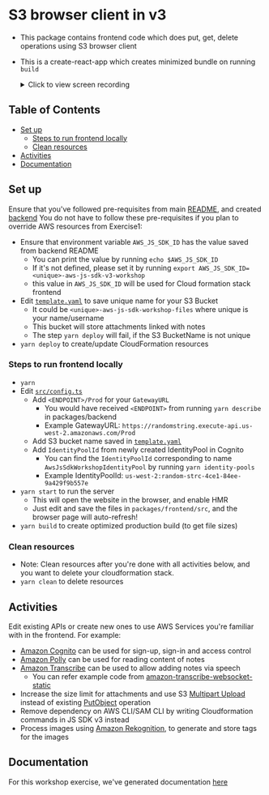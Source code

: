 # S3 browser client in v3

- This package contains frontend code which does put, get, delete operations using S3 browser client
- This is a create-react-app which creates minimized bundle on running `build`

  <details><summary>Click to view screen recording</summary>
  <p>

  [![Screen recording](https://img.youtube.com/vi/qBltinDalzU/0.jpg)](https://www.youtube.com/watch?v=qBltinDalzU)

  </p>
  </details>

## Table of Contents

- [Set up](#set-up)
  - [Steps to run frontend locally](#steps-to-run-frontend-locally)
  - [Clean resources](#clean-resources)
- [Activities](#activities)
- [Documentation](#documentation)

## Set up

Ensure that you've followed pre-requisites from main [README](../../README.md), and created [backend](../backend/README.md)
You do not have to follow these pre-requisites if you plan to override AWS resources from Exercise1:

- Ensure that environment variable `AWS_JS_SDK_ID` has the value saved from backend README
  - You can print the value by running `echo $AWS_JS_SDK_ID`
  - If it's not defined, please set it by running `export AWS_JS_SDK_ID=<unique>-aws-js-sdk-v3-workshop`
  - this value in `AWS_JS_SDK_ID` will be used for Cloud formation stack frontend
- Edit [`template.yaml`](./template.yaml#L12) to save unique name for your S3 Bucket
  - It could be `<unique>-aws-js-sdk-workshop-files` where unique is your name/username
  - This bucket will store attachments linked with notes
  - The step `yarn deploy` will fail, if the S3 BucketName is not unique
- `yarn deploy` to create/update CloudFormation resources

### Steps to run frontend locally

- `yarn`
- Edit [`src/config.ts`](./src/config.ts)
  - Add `<ENDPOINT>/Prod` for your `GatewayURL`
    - You would have received `<ENDPOINT>` from running `yarn describe` in packages/backend
    - Example GatewayURL: `https://randomstring.execute-api.us-west-2.amazonaws.com/Prod`
  - Add S3 bucket name saved in [`template.yaml`](./template.yaml#L12)
  - Add `IdentityPoolId` from newly created IdentityPool in Cognito
    - You can find the `IdentityPoolId` corresponding to name `AwsJsSdkWorkshopIdentityPool` by running `yarn identity-pools`
    - Example IdentityPoolId: `us-west-2:random-strc-4ce1-84ee-9a429f9b557e`
- `yarn start` to run the server
  - This will open the website in the browser, and enable HMR
  - Just edit and save the files in `packages/frontend/src`, and the browser page will auto-refresh!
- `yarn build` to create optimized production build (to get file sizes)

### Clean resources

- Note: Clean resources after you're done with all activities below, and you want to delete your cloudformation stack.
- `yarn clean` to delete resources

## Activities

Edit existing APIs or create new ones to use AWS Services you're familiar with in the frontend. For example:

- [Amazon Cognito](https://aws.amazon.com/cognito/) can be used for sign-up, sign-in and access control
- [Amazon Polly](https://aws.amazon.com/polly/) can be used for reading content of notes
- [Amazon Transcribe](https://aws.amazon.com/transcribe/) can be used to allow adding notes via speech
  - You can refer example code from [amazon-transcribe-websocket-static](https://github.com/aws-samples/amazon-transcribe-websocket-static)
- Increase the size limit for attachments and use S3 [Multipart Upload](https://docs.aws.amazon.com/AmazonS3/latest/API/mpUploadInitiate.html) instead of existing [PutObject](https://docs.aws.amazon.com/AmazonS3/latest/API/SOAPPutObject.html) operation
- Remove dependency on AWS CLI/SAM CLI by writing Cloudformation commands in JS SDK v3 instead
- Process images using [Amazon Rekognition](https://aws.amazon.com/rekognition/), to generate and store tags for the images

## Documentation

For this workshop exercise, we've generated documentation [here](https://trivikr.github.io/aws-sdk-js-v3/)
